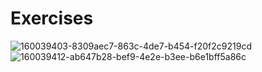 # Exercises
![160039403-8309aec7-863c-4de7-b454-f20f2c9219cd](https://user-images.githubusercontent.com/74465348/235141106-f8331ad6-59c3-4787-8999-f744be12251e.png)
![160039412-ab647b28-bef9-4e2e-b3ee-b6e1bff5a86c](https://user-images.githubusercontent.com/74465348/235141114-92614528-1658-4e63-a6d3-dec4aedd6a16.png)
